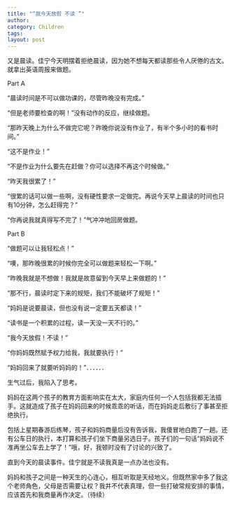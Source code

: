 ```yaml
---
title: "“我今天放假 不读 ”"
author:
category: Children
tags: 
layout: post
---
```

又是晨读。佳宁今天明摆着拒绝晨读，因为她不想每天都读那些令人厌倦的古文。就拿出英语周报来做题。

Part A

“晨读时间是不可以做功课的，尽管昨晚没有完成。”

“但是老师要检查的啊！”没有动作的反应，继续做题。

“那昨天晚上为什么不做完它呢？昨晚你说没有作业了，有半个多小时的看书时间。”

“这不是作业！”

“不是作业为什么要先在赶做？你可以选择不再这个时候做。”

“昨天我很累了！”

“很累的话可以做一些啊，没有硬性要求一定做完。再说今天早上晨读的时间也只有10分钟，怎么赶得完？”

“你再说我就真得写不完了！”气冲冲地回房做题。

Part B

“做题可以让我轻松点！”

“噢，那昨晚很累的时候你完全可以做题来轻松一下啊。”

“昨晚我就是不想做！我就是故意留到今天早上来做题的！”

“那不行，晨读时定下来的规矩，我们不能破坏了规矩！”

“妈妈是说要晨读，但也没有说一定要五天都读！”

“读书是一个积累的过程，读一天没一天不行的。”

“我今天放假！不读！”

“你妈妈既然赋予权力给我，我就要执行！”

“妈妈回来了就要听妈妈的！”．．．．．．

生气过后，我陷入了思考。

妈妈在这两个孩子的教育方面影响实在太大，家庭内任何一个人包括我都无法插手。这就造成了孩子在妈妈回来的时候乖乖的听话，而在妈妈走后敷衍了事甚至拒绝执行。

包括上星期春游后练琴，孩子和妈妈商量后没有告诉我，我傻冒地白跑了一趟。还有公车日的执行，本打算和孩子们坐下商量另选日子。孩子们的一句话“妈妈说不准再坐公车去上学了！”哦，好，我顿时没有了讨论的兴致了。

直到今天的晨读事件。佳宁就是不读我真是一点办法也没有。

妈妈和孩子之间是一种天生的心连心，相互听取是天经地义。但既然家中多了我这个老师角色，父母是否需要让权？我并不代表真理，但一些打破常规安排的事情，应该首先和我商量再作决定。（待续）

